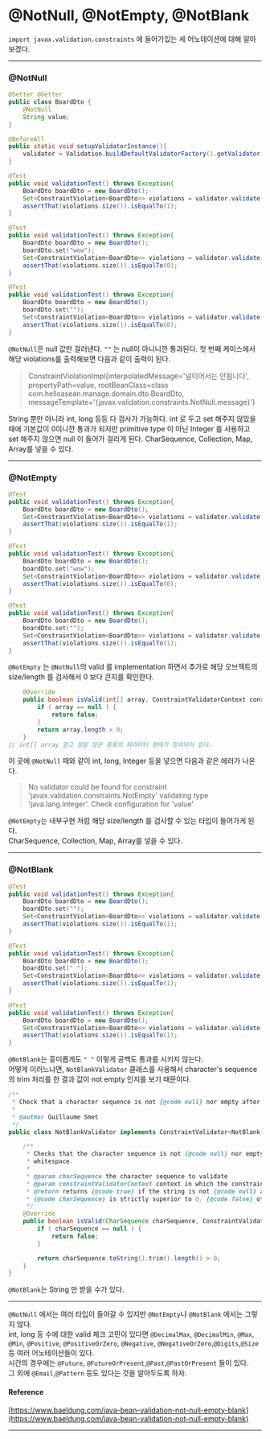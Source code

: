 # @NotNull, @NotEmpty, @NotBlank

``import javax.validation.constraints`` 에 들어가있는 세 어노테이션에 대해 알아보겠다.  



***

### @NotNull

```java
@Setter @Getter
public class BoardDto {
    @NotNull
    String value;
}

@BeforeAll
public static void setupValidatorInstance(){
    validator = Validation.buildDefaultValidatorFactory().getValidator();
}

@Test
public void validationTest() throws Exception{
    BoardDto boardDto = new BoardDto();
    Set<ConstraintViolation<BoardDto>> violations = validator.validate(boardDto);
    assertThat(violations.size()).isEqualTo(1);
}

@Test
public void validationTest() throws Exception{
    BoardDto boardDto = new BoardDto();
    boardDto.set("wow");
    Set<ConstraintViolation<BoardDto>> violations = validator.validate(boardDto);
    assertThat(violations.size()).isEqualTo(0);
}

@Test
public void validationTest() throws Exception{
    BoardDto boardDto = new BoardDto();
    boardDto.set("");
    Set<ConstraintViolation<BoardDto>> violations = validator.validate(boardDto);
    assertThat(violations.size()).isEqualTo(0);
}
```

``@NotNull``은 null 값만 걸러낸다. ``""`` 는 null이 아니니깐 통과된다. 첫 번째 케이스에서 해당 violations를 출력해보면 다음과 같이 출력이 된다.  

> ConstraintViolationImpl{interpolatedMessage='널이어서는 안됩니다', propertyPath=value, rootBeanClass=class com.helloasean.manage.domain.dto.BoardDto, messageTemplate='{javax.validation.constraints.NotNull.message}'}

String 뿐만 아니라 int, long 등등 다 검사가 가능하다. int 로 두고 set 해주지 않았을 때에 기본값이 0이니깐 통과가 되지만 primitive type 이 아닌 Integer 를 사용하고 set 해주지 않으면 null 이 들어가 걸리게 된다.  CharSequence, Collection, Map, Array를 넣을 수 있다.  



 

***

### @NotEmpty

```java
@Test
public void validationTest() throws Exception{
    BoardDto boardDto = new BoardDto();
    Set<ConstraintViolation<BoardDto>> violations = validator.validate(boardDto);
    assertThat(violations.size()).isEqualTo(1);
}

@Test
public void validationTest() throws Exception{
    BoardDto boardDto = new BoardDto();
    boardDto.set("wow");
    Set<ConstraintViolation<BoardDto>> violations = validator.validate(boardDto);
    assertThat(violations.size()).isEqualTo(0);
}

@Test
public void validationTest() throws Exception{
    BoardDto boardDto = new BoardDto();
    boardDto.set("");
    Set<ConstraintViolation<BoardDto>> violations = validator.validate(boardDto);
    assertThat(violations.size()).isEqualTo(1);
}
```

``@NotEmpty`` 는 ``@NotNull``의 valid 를 implementation 하면서 추가로 해당 오브젝트의 size/length 를 검사해서 0 보다 큰지를 확인한다.  

```java
	@Override
	public boolean isValid(int[] array, ConstraintValidatorContext constraintValidatorContext) {
		if ( array == null ) {
			return false;
		}
		return array.length > 0;
	}
// int[] array 말고 정말 많은 종류의 파라미터 형태가 정의되어 있다.
```

이 곳에  ``@NotNull`` 때와 같이 int, long, Integer 등을 넣으면 다음과 같은 에러가 나온다. 

> No validator could be found for constraint 'javax.validation.constraints.NotEmpty' validating type 'java.lang.Integer'. Check configuration for 'value'

``@NotEmpty``는 내부구현 처럼 해당 size/length 를 검사할 수 있는 타입이 들어가게 된다.  
CharSequence, Collection, Map, Array를 넣을 수 있다. 





***

### @NotBlank

```java
@Test
public void validationTest() throws Exception{
    BoardDto boardDto = new BoardDto();
    boardDto.set("");
    Set<ConstraintViolation<BoardDto>> violations = validator.validate(boardDto);
    assertThat(violations.size()).isEqualTo(1);
}

@Test
public void validationTest() throws Exception{
    BoardDto boardDto = new BoardDto();
    boardDto.set(" ");
    Set<ConstraintViolation<BoardDto>> violations = validator.validate(boardDto);
    assertThat(violations.size()).isEqualTo(1);
}

@Test
public void validationTest() throws Exception{
    BoardDto boardDto = new BoardDto();
    Set<ConstraintViolation<BoardDto>> violations = validator.validate(boardDto);
    assertThat(violations.size()).isEqualTo(1);
}
```

``@NotBlank``는 흥미롭게도 ``" "`` 이렇게 공백도 통과를 시키지 않는다.  
어떻게 이러느냐면, ``NotBlankValidator`` 클래스를 사용해서 character's sequence의  trim 처리를 한 결과 값이 not empty 인지를 보기 때문이다.  

```java
/**
 * Check that a character sequence is not {@code null} nor empty after removing any leading or trailing whitespace.
 *
 * @author Guillaume Smet
 */
public class NotBlankValidator implements ConstraintValidator<NotBlank, CharSequence> {

	/**
	 * Checks that the character sequence is not {@code null} nor empty after removing any leading or trailing
	 * whitespace.
	 *
	 * @param charSequence the character sequence to validate
	 * @param constraintValidatorContext context in which the constraint is evaluated
	 * @return returns {@code true} if the string is not {@code null} and the length of the trimmed
	 * {@code charSequence} is strictly superior to 0, {@code false} otherwise
	 */
	@Override
	public boolean isValid(CharSequence charSequence, ConstraintValidatorContext constraintValidatorContext) {
		if ( charSequence == null ) {
			return false;
		}

		return charSequence.toString().trim().length() > 0;
	}
}
```

``@NotBlank``는 String 만 받을 수가 있다.  





***

``@NotNull`` 에서는 여러 타입이 들어갈 수 있지만 ``@NotEmpty``나 ``@NotBlank`` 에서는 그렇지 않다.  
int, long 등 수에 대한 valid 체크 고민이 있다면 ``@DecimalMax``, ``@DecimalMin``, ``@Max``, ``@Min``, ``@Positive``, ``@PositiveOrZero``, ``@Negative``, ``@NegativeOrZero``,``@Digits``,``@Size`` 등 여러 어노테이션들이 있다.  
시간의 경우에는 ``@Future``, ``@FutureOrPresent``,``@Past``,``@PastOrPresent`` 들이 있다.  
그 외에 ``@Email``,``@Pattern`` 등도 있다는 것을 알아두도록 하자.  



#### Reference

[https://www.baeldung.com/java-bean-validation-not-null-empty-blank](https://www.baeldung.com/java-bean-validation-not-null-empty-blank)

***